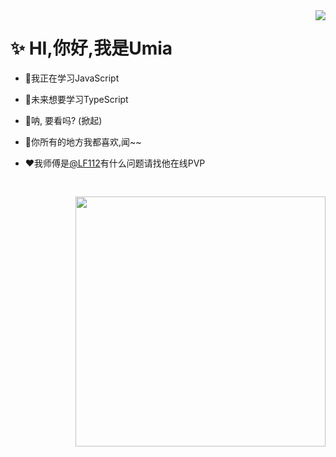 <a href="https://github.com/anuraghazra/github-readme-stats">
  <img align="right" src="https://github-readme-stats.vercel.app/api?username=yume233" />
</a>

# ✨ HI,你好,我是Umia
* 📘我正在学习JavaScript

* 🔷未来想要学习TypeScript

* 💐呐, 要看吗? (掀起)

* 💌你所有的地方我都喜欢,闻~~

* ❤️我师傅是[@LF112](https://github.com/LF112)有什么问题请找他在线PVP

<img style="width:400px;margin:30px 0 0 -60px;" align="right" src="https://s2.loli.net/2022/09/02/PgWza1ZNHVUBpAo.jpg"></img>
